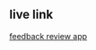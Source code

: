 ## live link 
[feedback review app](https://62c10328af3c0000099194dd--taupe-pavlova-f742ce.netlify.app/)

